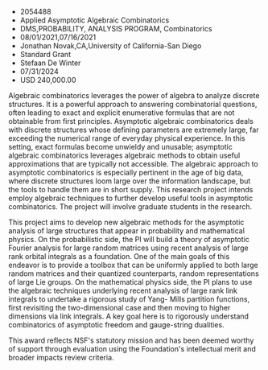 
* 2054488
* Applied Asymptotic Algebraic Combinatorics
* DMS,PROBABILITY, ANALYSIS PROGRAM, Combinatorics
* 08/01/2021,07/16/2021
* Jonathan Novak,CA,University of California-San Diego
* Standard Grant
* Stefaan De Winter
* 07/31/2024
* USD 240,000.00

Algebraic combinatorics leverages the power of algebra to analyze discrete
structures. It is a powerful approach to answering combinatorial questions,
often leading to exact and explicit enumerative formulas that are not obtainable
from first principles. Asymptotic algebraic combinatorics deals with discrete
structures whose defining parameters are extremely large, far exceeding the
numerical range of everyday physical experience. In this setting, exact formulas
become unwieldy and unusable; asymptotic algebraic combinatorics leverages
algebraic methods to obtain useful approximations that are typically not
accessible. The algebraic approach to asymptotic combinatorics is especially
pertinent in the age of big data, where discrete structures loom large over the
information landscape, but the tools to handle them are in short supply. This
research project intends employ algebraic techniques to further develop useful
tools in asymptotic combinatorics. The project will involve graduate students in
the research.

This project aims to develop new algebraic methods for the asymptotic analysis
of large structures that appear in probability and mathematical physics. On the
probabilistic side, the PI will build a theory of asymptotic Fourier analysis
for large random matrices using recent analysis of large rank orbital integrals
as a foundation. One of the main goals of this endeavor is to provide a toolbox
that can be uniformly applied to both large random matrices and their quantized
counterparts, random representations of large Lie groups. On the mathematical
physics side, the PI plans to use the algebraic techniques underlying recent
analysis of large rank link integrals to undertake a rigorous study of Yang-
Mills partition functions, first revisiting the two-dimensional case and then
moving to higher dimensions via link integrals. A key goal here is to rigorously
understand combinatorics of asymptotic freedom and gauge-string dualities.

This award reflects NSF's statutory mission and has been deemed worthy of
support through evaluation using the Foundation's intellectual merit and broader
impacts review criteria.
